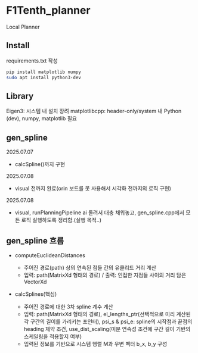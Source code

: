 # F1Tenth_planner
Local Planner

## Install
requirements.txt 작성

```bash
pip install matplotlib numpy
sudo apt install python3-dev
```

## Library

Eigen3: 시스템 내 설치 장려 
matplotlibcpp: header-only/system 내 Python (dev), numpy, matplotlib 필요

## gen_spline
2025.07.07
- calcSpline()까지 구현

2025.07.08
- visual 전까지 완료(orin 보드를 못 사용해서 시각화 전까지의 로직 구현)

2025.07.08
- visual, runPlanningPipeline ai 돌려서 대충 채워놓고, gen_spline.cpp에서 모든 로직 실행하도록 정리함.(실행 목적..)

## gen_spline 흐름
- computeEuclideanDistances
  - 주어진 경로(path) 상의 연속된 점들 간의 유클리드 거리 계산
  - 입력: path(MatrixXd 형태의 경로) / 출력: 인접한 지점들 사이의 거리 담은 VectorXd

- calcSplines(핵심)
  - 주어진 경로에 대한 3차 spline 계수 계산
  - 입력: path(MatrixXd 형태의 경로), el_lengths_ptr(선택적으로 미리 계산된 각 구간의 길이를 가리키는 포인터), psi_s & psi_e: spline의 시작점과 끝점의 heading 제약 조건, use_dist_scaling(미분 연속성 조건에 구간 길이 기반의 스케일링을 적용할지 여부)
  - 입력된 정보를 기반으로 시스템 행렬 M과 우변 벡터 b_x, b_y 구성  
